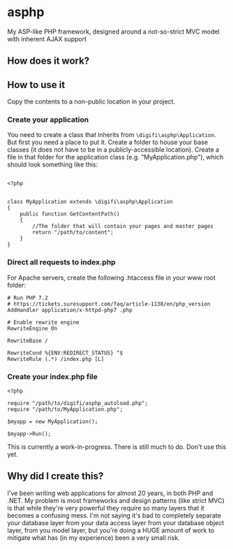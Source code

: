 # asphp
My ASP-like PHP framework, designed around a not-so-strict MVC model with inherent AJAX support

## How does it work?


## How to use it

Copy the contents to a non-public location in your project.

### Create your application

You need to create a class that inherits from `\digifi\asphp\Application`. But first you need a place to put it. Create a folder to house your base classes (it does not have to be in a publicly-accessible location). Create a file in that folder for the application class (e.g. "MyApplication.php"), which should look something like this:

~~~~~

<?php


class MyApplication extends \digifi\asphp\Application 
{
    public function GetContentPath() 
    {
        //The folder that will contain your pages and master pages
        return "/path/to/content";
    }
}

~~~~~

### Direct all requests to index.php

For Apache servers, create the following .htaccess file in your www root folder:

~~~~~
# Run PHP 7.2
# https://tickets.suresupport.com/faq/article-1138/en/php_version
AddHandler application/x-httpd-php7 .php

# Enable rewrite engine 
RewriteEngine On

RewriteBase /

RewriteCond %{ENV:REDIRECT_STATUS} ^$
RewriteRule (.*) /index.php [L]

~~~~~

### Create your index.php file

~~~~~
<?php

require "/path/to/digifi/asphp_autoload.php";
require "/path/to/MyApplication.php";

$myapp = new MyApplication();

$myapp->Run();  
~~~~~



This is currently a work-in-progress. There is still much to do. Don't use this yet.


## Why did I create this?
I've been writing web applications for almost 20 years, in both PHP and .NET. My problem is most frameworks and design patterns (like strict MVC) is that while they're very powerful they require so many layers that it becomes a confusing mess. I'm not saying it's bad to completely separate your database layer from your data access layer from your database object layer, from you model layer, but you're doing a HUGE amount of work to mitigate what has (in my experience) been a very small risk.


